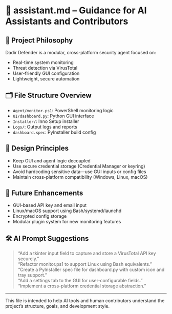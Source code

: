# 🤖 assistant.md – Guidance for AI Assistants and Contributors

## 🧠 Project Philosophy
Dadir Defender is a modular, cross-platform security agent focused on:
- Real-time system monitoring
- Threat detection via VirusTotal
- User-friendly GUI configuration
- Lightweight, secure automation

## 🗂️ File Structure Overview
- `Agent/monitor.ps1`: PowerShell monitoring logic
- `UI/dashboard.py`: Python GUI interface
- `Installer/`: Inno Setup installer
- `Logs/`: Output logs and reports
- `dashboard.spec`: PyInstaller build config

## 🧩 Design Principles
- Keep GUI and agent logic decoupled
- Use secure credential storage (Credential Manager or keyring)
- Avoid hardcoding sensitive data—use GUI inputs or config files
- Maintain cross-platform compatibility (Windows, Linux, macOS)

## 🧪 Future Enhancements
- GUI-based API key and email input
- Linux/macOS support using Bash/systemd/launchd
- Encrypted config storage
- Modular plugin system for new monitoring features

## 🛠️ AI Prompt Suggestions
> “Add a tkinter input field to capture and store a VirusTotal API key securely.”  
> “Refactor monitor.ps1 to support Linux using Bash equivalents.”  
> “Create a PyInstaller spec file for dashboard.py with custom icon and tray support.”  
> “Add a settings tab to the GUI for user-configurable fields.”  
> “Implement a cross-platform credential storage abstraction.”

---

This file is intended to help AI tools and human contributors understand the project’s structure, goals, and development style.
